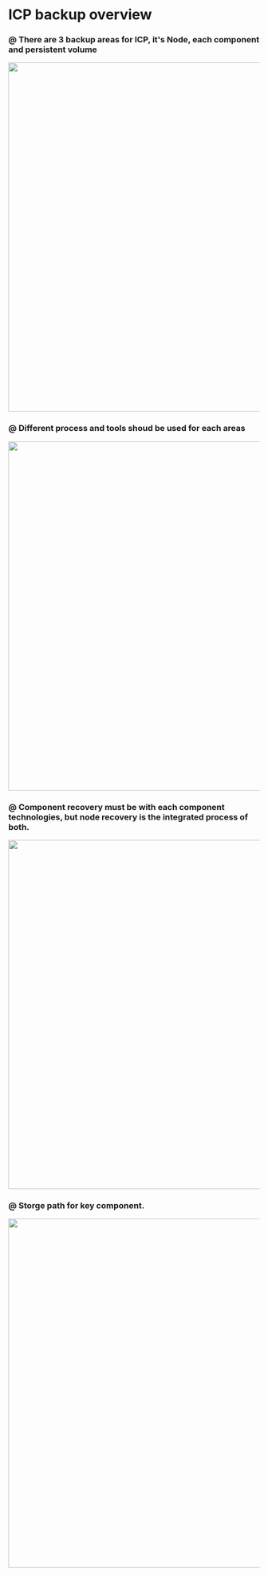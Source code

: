 # ICP backup overview

### @ There are 3 backup areas for ICP, it's Node, each component and persistent volume    
<p align="center" >
<img width=700 src="https://github.com/moreal70/IBM-Private-Cloud-handsOn/blob/master/images/icp-backup-target.jpg">
</p>

### @ Different process and tools shoud be used for each areas  
<p align="center" >
 <img width=700 src="https://github.com/moreal70/IBM-Private-Cloud-handsOn/blob/master/images/icp-backup-process-overview.jpg">
</p>

### @ Component recovery must be with each component technologies, but node recovery is the integrated process of both.   
<p align="center" >
 <img width=700 src="https://github.com/moreal70/IBM-Private-Cloud-handsOn/blob/master/images/icp-recovery-process-overview.jpg">
</p>

### @ Storge path for key component.   
<p align="center" >
 <img width=700 src="https://github.com/moreal70/IBM-Private-Cloud-handsOn/blob/master/images/icp-backup-storagepath.jpg">
</p>
